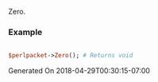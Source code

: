 Zero.
### Example

```perl

$perlpacket->Zero(); # Returns void
```


Generated On 2018-04-29T00:30:15-07:00